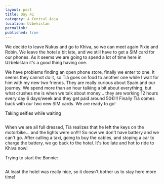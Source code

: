 ```yaml
---
layout: post
title: Day 41
category: 4_Central_Asia
location: Uzbekistan
permalink: 
published: true
---
```


We decide to leave Nukus and go to Khiva, so we can meet again Pixie and Robin. We leave the hotel a bit late, and we still have to get a SIM card for our phones. As it seems we are going to spend a lot of time here in Uzbekistan it's a good thing having one.

We have problems finding an open phone store, finally we enter to one. It seems they cannot do it, so Tià goes on food to another one while I wait for him with my new two friends. They are really curious about Spain and our journey. We spend more than an hour talking a bit about everything, but what crushes me is when we talk about money... they are working 12 hours every day 6 days/week and they get paid around 50€!!! Finally Tià comes back with our two new SIM cards. We are ready to go!

Taking selfies while waiting

<p><a
href="https://lh3.googleusercontent.com/q0lxIbiyzR67E69H4UTvPZKBckOtSQGhjeySlp2Q7CT7oKCMyNiwlOzVzax-KPDK6eIAvBA-xHDoqz8aIZelGUnRWQFZDcODsnOFkCqCN3gCZrTcX0FxYEllVa2g6aosx7kqH8LZUVK91Ol0CqejuTHjhDqFPL7UcgCsg0Dh5DZLpl6LDYQIZbmURwAjY790m0LfoniW3pme_3BgPhPqejmTBfydr7rhRXqX9SPnVFBaRgiFC-GgdVzwKYWuLTEGoNQuey3qZo7o5iXS3feV-yfmH0smzfFAfCSDo3bv8qFqEjgA1O6GZC3WEXWPSvV3uv7USLoq-LkBave4Yj22MkbbXe33uqg6qVEdUgHUA7pAC0RQtSc6RhVjpSjXWgn5MqlCjGOb1G6_Vry-EP-ZvFwOO8AdHgUURa8_Y36ja-nyegSL5AHaT0GzRlskRGs95caQcnEFRQAPYWH5dYe_AjzipFZRBou4ZINwHglCgVw9izsggXwwZUm6Izh9il0w8_gQyyF7h_VYJsbNdqqlgVHiGGfubnxlcbaeE8N51eQF08-weWv74lgpDKm8vxgN_RihQvD6C_k-gK3Lpe1bRx9VqpLoJpNgQAht0FnizEaTPQpvAUulJqycQ_X_roL5mHna3U7JeeIlj7Rm1WRjX2-PH5mwms5-uw=w1052-h789-no"><img 
src="https://lh3.googleusercontent.com/q0lxIbiyzR67E69H4UTvPZKBckOtSQGhjeySlp2Q7CT7oKCMyNiwlOzVzax-KPDK6eIAvBA-xHDoqz8aIZelGUnRWQFZDcODsnOFkCqCN3gCZrTcX0FxYEllVa2g6aosx7kqH8LZUVK91Ol0CqejuTHjhDqFPL7UcgCsg0Dh5DZLpl6LDYQIZbmURwAjY790m0LfoniW3pme_3BgPhPqejmTBfydr7rhRXqX9SPnVFBaRgiFC-GgdVzwKYWuLTEGoNQuey3qZo7o5iXS3feV-yfmH0smzfFAfCSDo3bv8qFqEjgA1O6GZC3WEXWPSvV3uv7USLoq-LkBave4Yj22MkbbXe33uqg6qVEdUgHUA7pAC0RQtSc6RhVjpSjXWgn5MqlCjGOb1G6_Vry-EP-ZvFwOO8AdHgUURa8_Y36ja-nyegSL5AHaT0GzRlskRGs95caQcnEFRQAPYWH5dYe_AjzipFZRBou4ZINwHglCgVw9izsggXwwZUm6Izh9il0w8_gQyyF7h_VYJsbNdqqlgVHiGGfubnxlcbaeE8N51eQF08-weWv74lgpDKm8vxgN_RihQvD6C_k-gK3Lpe1bRx9VqpLoJpNgQAht0FnizEaTPQpvAUulJqycQ_X_roL5mHna3U7JeeIlj7Rm1WRjX2-PH5mwms5-uw=w1052-h789-no" class="oversize" alt=""></a></p>

When we are all full dressed, Tià realizes that he left the keys on the motorbike... and the lights were on!!!! So now we don't have battery and we can't go. After calling a taxi, going to buy the cables, and stoping a car to charge the battery, we go back to the hotel. It's too late and hot to ride to Khiva now!

Trying to start the Bonnie:

<p><a
href="https://lh3.googleusercontent.com/G0JgDJS8-ev86LsuXYexgktl8N1GTL47t2RF5SDyBBn0Sas443FiRy6xZ_f24iHrzUOQzrS3YUXHatHvCx-tc-TCMY4GMfJ2earjUsr_-5995sYfOnjwvpimF8pNnhYIYIT4j02DRUHFmZMeRmB8FmI3Y_5grNO_C9tIAGypDp5vWsRAyYoN1mDy98xCX9I28R4Pw-nPjYVnUQOY0r9fCfySzKxDj_Ms4_Mv8FpOTTwhBuWFdWR0ii38JbYsyT8Y1iv9LhBJzXdpQDhXswHUGuIDwhMMgE9BQ7XU5zOQkC7vpnqBRmcMkEaLxEMuGdN8LJRLl4qlkC48d7KargXVr7mPJiTPz-aiOHSoy5COcdO2dGKCIdllkr8WZkjCpFLd_KyLTrbPPCPTrC7ydwzH8mDlt90ntQxTFULjsa7PgXeBN3tyI9nwDviLN-2DizWmpUMw-RHjpYi0Y5sFpsiDAbsf0PQ_MXQ4WsxgeLuWLGy-oF9H-Ng3PC2FwoSOpi0Q899DkugwKar0G3SqdxxQNUNOZ8Hlsd1mpXUJ2nD22QYx68Qc-9e9qtfbwo7fcm5D4hz4ubwM5gJbkXCdJ-ZnCt-YnBVORvKEExPV3lxgFEDIUZi01YmZ52jGcGpupef_QvpWBZUmAtdhCM2n826rAjI8jIts-b4Zxg=w1052-h789-no"><img 
src="https://lh3.googleusercontent.com/G0JgDJS8-ev86LsuXYexgktl8N1GTL47t2RF5SDyBBn0Sas443FiRy6xZ_f24iHrzUOQzrS3YUXHatHvCx-tc-TCMY4GMfJ2earjUsr_-5995sYfOnjwvpimF8pNnhYIYIT4j02DRUHFmZMeRmB8FmI3Y_5grNO_C9tIAGypDp5vWsRAyYoN1mDy98xCX9I28R4Pw-nPjYVnUQOY0r9fCfySzKxDj_Ms4_Mv8FpOTTwhBuWFdWR0ii38JbYsyT8Y1iv9LhBJzXdpQDhXswHUGuIDwhMMgE9BQ7XU5zOQkC7vpnqBRmcMkEaLxEMuGdN8LJRLl4qlkC48d7KargXVr7mPJiTPz-aiOHSoy5COcdO2dGKCIdllkr8WZkjCpFLd_KyLTrbPPCPTrC7ydwzH8mDlt90ntQxTFULjsa7PgXeBN3tyI9nwDviLN-2DizWmpUMw-RHjpYi0Y5sFpsiDAbsf0PQ_MXQ4WsxgeLuWLGy-oF9H-Ng3PC2FwoSOpi0Q899DkugwKar0G3SqdxxQNUNOZ8Hlsd1mpXUJ2nD22QYx68Qc-9e9qtfbwo7fcm5D4hz4ubwM5gJbkXCdJ-ZnCt-YnBVORvKEExPV3lxgFEDIUZi01YmZ52jGcGpupef_QvpWBZUmAtdhCM2n826rAjI8jIts-b4Zxg=w1052-h789-no" class="oversize" alt=""></a></p>

At least the hotel was really nice, so it doesn't bother us to stay here more time!

<p><a
href="https://lh3.googleusercontent.com/yRz1WoL0J--sZzNzkTJpkyEiO90E4rDkULOZDcjPoTEfYIwWl7LkirpcGIknPF4iSVdNU212HdTDVLrvRlWEOP2Oz7Yf2P9xHZ01rpon3UJ1PDV_Fq7UJeKTayA8VmZD3wH7XNGZw_GEnJtEM3UF0oxGX0Tar4IxXt3BJU8lcfFPMH9YHYFKD9Hf0jvv0qssvxM6-qbk0XGKr9aNUgOfWIjnQvo8sdGIJnjPnZ3IZNBHJ4VsE1gnjSLAWrtiu5p7rqlIq4fvz0hXue3JsGmdPfVuLiF2_W4BMGfFWAJZ44UBjjjDlQKHTWVze1qY4Mb-Vr12sLKDHBw_6xrIh8y4tgttxH1rhKDK16qOaDq_UYAmLl46AXhSv6hJLOMA-JN0TY6qLSGhMoUibF-WocHy_G-CMFI57m3_MQL7y7Ge6a6hoPqZ8pb64Zl5bKHFTO8qXMyU7CO_Tddic_z9trSwhVAtO9EBps1_TjqDABkQNCk8JkUHBDRbM_Nu8wlCijFB9FgluwRvv9UmD4HilHVXcOI3bfdA0dVPJCaAIsKwQ9dIn3DYH6tonTlO315KYvQXmO6Pi3H6_CXFXmsi2oGtXT3hIDc8dLGKLqOMTh9jgOd9CmzoT36lvshr8RbkYFucUh3-lLtx01ELyd-4b5Hm4Q4SqRY-od58SQ=w840-h630-no"><img 
src="https://lh3.googleusercontent.com/yRz1WoL0J--sZzNzkTJpkyEiO90E4rDkULOZDcjPoTEfYIwWl7LkirpcGIknPF4iSVdNU212HdTDVLrvRlWEOP2Oz7Yf2P9xHZ01rpon3UJ1PDV_Fq7UJeKTayA8VmZD3wH7XNGZw_GEnJtEM3UF0oxGX0Tar4IxXt3BJU8lcfFPMH9YHYFKD9Hf0jvv0qssvxM6-qbk0XGKr9aNUgOfWIjnQvo8sdGIJnjPnZ3IZNBHJ4VsE1gnjSLAWrtiu5p7rqlIq4fvz0hXue3JsGmdPfVuLiF2_W4BMGfFWAJZ44UBjjjDlQKHTWVze1qY4Mb-Vr12sLKDHBw_6xrIh8y4tgttxH1rhKDK16qOaDq_UYAmLl46AXhSv6hJLOMA-JN0TY6qLSGhMoUibF-WocHy_G-CMFI57m3_MQL7y7Ge6a6hoPqZ8pb64Zl5bKHFTO8qXMyU7CO_Tddic_z9trSwhVAtO9EBps1_TjqDABkQNCk8JkUHBDRbM_Nu8wlCijFB9FgluwRvv9UmD4HilHVXcOI3bfdA0dVPJCaAIsKwQ9dIn3DYH6tonTlO315KYvQXmO6Pi3H6_CXFXmsi2oGtXT3hIDc8dLGKLqOMTh9jgOd9CmzoT36lvshr8RbkYFucUh3-lLtx01ELyd-4b5Hm4Q4SqRY-od58SQ=w840-h630-no" class="oversize" alt=""></a></p>